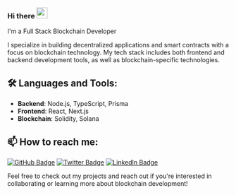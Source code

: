 ### Hi there <img src="https://media.giphy.com/media/hvRJCLFzcasrR4ia7z/giphy.gif" width="25px" height="25px">

I'm a Full Stack Blockchain Developer

I specialize in building decentralized applications and smart contracts with a focus on blockchain technology. My tech stack includes both frontend and backend development tools, as well as blockchain-specific technologies.

## 🛠️ Languages and Tools:

- **Backend**: Node.js, TypeScript, Prisma
- **Frontend**: React, Next.js
- **Blockchain**: Solidity, Solana

## 📫 How to reach me:

[![GitHub Badge](https://img.shields.io/badge/GitHub-iamnas-181717?style=for-the-badge&logo=github)](https://dub.sh/iamnas)
[![Twitter Badge](https://img.shields.io/badge/Twitter-@0xnas__eth-1DA1F2?style=for-the-badge&logo=twitter)](https://dub.sh/0xnas_eth)
[![LinkedIn Badge](https://img.shields.io/badge/LinkedIn-Anaresh%20Rao-0077B5?style=for-the-badge&logo=linkedin)](https://www.linkedin.com/in/anareshrao/)

Feel free to check out my projects and reach out if you're interested in collaborating or learning more about blockchain development!
